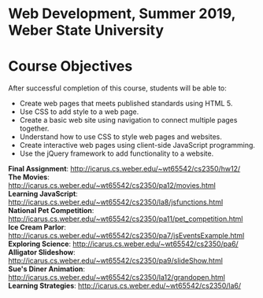 # Web Development, Summer 2019, Weber State University

# Course Objectives
After successful completion of this course, students will be able to:
* Create web pages that meets published standards using HTML 5.
* Use CSS to add style to a web page.
* Create a basic web site using navigation to connect multiple pages together.
* Understand how to use CSS to style web pages and websites. 
* Create interactive web pages using client-side JavaScript programming.
* Use the jQuery framework to add functionality to a website.

**Final Assignment**: http://icarus.cs.weber.edu/~wt65542/cs2350/hw12/<br>
**The Movies**: http://icarus.cs.weber.edu/~wt65542/cs2350/pa12/movies.html<br>
**Learning JavaScript**: http://icarus.cs.weber.edu/~wt65542/cs2350/la8/jsfunctions.html<br>
**National Pet Competition**: http://icarus.cs.weber.edu/~wt65542/cs2350/pa11/pet_competition.html<br>
**Ice Cream Parlor**: http://icarus.cs.weber.edu/~wt65542/cs2350/pa7/jsEventsExample.html<br>
**Exploring Science**: http://icarus.cs.weber.edu/~wt65542/cs2350/pa6/<br>
**Alligator Slideshow**: http://icarus.cs.weber.edu/~wt65542/cs2350/pa9/slideShow.html<br>
**Sue's Diner Animation**: http://icarus.cs.weber.edu/~wt65542/cs2350/la12/grandopen.html<br>
**Learning Strategies**: http://icarus.cs.weber.edu/~wt65542/cs2350/la6/<br>

